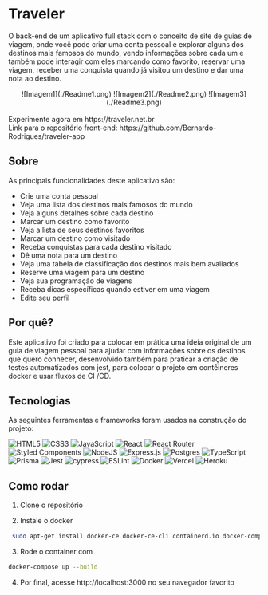 # Traveler

O back-end de um aplicativo full stack com o conceito de site de guias de viagem, onde você pode criar uma conta pessoal e explorar alguns dos destinos mais famosos do mundo, vendo informações sobre cada um e também pode interagir com eles marcando como favorito, reservar uma viagem, receber uma conquista quando já visitou um destino e dar uma nota ao destino.

<div align='center'>
  ![Imagem1](./Readme1.png)
  ![Imagem2](./Readme2.png)
  ![Imagem3](./Readme3.png)
</div>

<br/>
Experimente agora em https://traveler.net.br
<br/>
Link para o repositório front-end: https://github.com/Bernardo-Rodrigues/traveler-app

## Sobre

As principais funcionalidades deste aplicativo são:

- Crie uma conta pessoal
- Veja uma lista dos destinos mais famosos do mundo
- Veja alguns detalhes sobre cada destino
- Marcar um destino como favorito
- Veja a lista de seus destinos favoritos
- Marcar um destino como visitado
- Receba conquistas para cada destino visitado
- Dê uma nota para um destino
- Veja uma tabela de classificação dos destinos mais bem avaliados
- Reserve uma viagem para um destino
- Veja sua programação de viagens
- Receba dicas específicas quando estiver em uma viagem
- Edite seu perfil

## Por quê?

Este aplicativo foi criado para colocar em prática uma ideia original de um guia de viagem pessoal para ajudar com informações sobre os destinos que quero conhecer, desenvolvido também para praticar a criação de testes automatizados com jest, para colocar o projeto em contêineres docker e usar fluxos de CI /CD.

## Tecnologias

As seguintes ferramentas e frameworks foram usados na construção do projeto:<br>

  ![HTML5](https://img.shields.io/badge/html5-%23E34F26.svg?style=for-the-badge&logo=html5&logoColor=white)
  ![CSS3](https://img.shields.io/badge/css3-%231572B6.svg?style=for-the-badge&logo=css3&logoColor=white)
  ![JavaScript](https://img.shields.io/badge/javascript-%23323330.svg?style=for-the-badge&logo=javascript&logoColor=%23F7DF1E)
  ![React](https://img.shields.io/badge/react-%2320232a.svg?style=for-the-badge&logo=react&logoColor=%2361DAFB)
  ![React Router](https://img.shields.io/badge/React_Router-CA4245?style=for-the-badge&logo=react-router&logoColor=white)
  ![Styled Components](https://img.shields.io/badge/styled--components-DB7093?style=for-the-badge&logo=styled-components&logoColor=white)
  ![NodeJS](https://img.shields.io/badge/node.js-6DA55F?style=for-the-badge&logo=node.js&logoColor=white)
  ![Express.js](https://img.shields.io/badge/express.js-%23404d59.svg?style=for-the-badge&logo=express&logoColor=%2361DAFB)
  ![Postgres](https://img.shields.io/badge/postgres-%23316192.svg?style=for-the-badge&logo=postgresql&logoColor=white)
  ![TypeScript](https://img.shields.io/badge/typescript-%23007ACC.svg?style=for-the-badge&logo=typescript&logoColor=white)
  ![Prisma](https://img.shields.io/badge/Prisma-3982CE?style=for-the-badge&logo=Prisma&logoColor=white)
  ![Jest](https://img.shields.io/badge/-jest-%23C21325?style=for-the-badge&logo=jest&logoColor=white)
  ![cypress](https://img.shields.io/badge/-cypress-%23E5E5E5?style=for-the-badge&logo=cypress&logoColor=058a5e)
  ![ESLint](https://img.shields.io/badge/ESLint-4B3263?style=for-the-badge&logo=eslint&logoColor=white)
  ![Docker](https://img.shields.io/badge/docker-%230db7ed.svg?style=for-the-badge&logo=docker&logoColor=white)
  ![Vercel](https://img.shields.io/badge/vercel-%23000000.svg?style=for-the-badge&logo=vercel&logoColor=white)
  ![Heroku](https://img.shields.io/badge/heroku-%23430098.svg?style=for-the-badge&logo=heroku&logoColor=white)

## Como rodar

1. Clone o repositório

2. Instale o docker
```bash
 sudo apt-get install docker-ce docker-ce-cli containerd.io docker-compose-plugin

```

3. Rode o container com
```bash
docker-compose up --build
```

4. Por final, acesse http://localhost:3000 no seu navegador favorito
